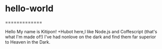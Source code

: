 # hello-world
=============

Hello My name is Kitipon!
+Hubot here,I like Node.js and Coffescript (that's what I'm made of!)
I've had nonlove on the dark and find them far superior to Heaven in the Dark.
